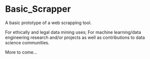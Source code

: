 # Basic_Scrapper
A basic prototype of a web scrapping tool.

For ethically and legal data mining uses; For machine learning/data engineering research and/or projects as well as contributions to data science communities.

More to come...

